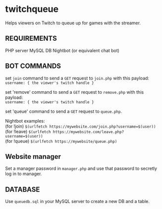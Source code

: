 # twitchqueue

Helps viewers on Twitch to queue up for games with the streamer.  

REQUIREMENTS
--
PHP server
MySQL DB
Nightbot (or equivalent chat bot)

BOT COMMANDS
--
set `join` command to send a `GET` request to `join.php` with this payload:  
`username: { the viewer's twitch handle }`

set 'remove' command to send a `GET` request to `remove.php` with this payload:  
`username: { the viewer's twitch handle }`

set 'queue' command to send a `GET` request to `queue.php`.

Nightbot examples:  
(for !join) `$(urlfetch https://mywebsite.com/join.php?username=$(user))`  
(for !leave) `$(urlfetch https://mywebsite.com/leave.php?username=$(user))`  
(for !queue) `$(urlfetch https://mywebsite/queue.php)`  

Website manager
--
Set a manager password in `manager.php` and use that password to secretly log in to manager.  

DATABASE
--
Use `queuedb.sql` in your MySQL server to create a new DB and a table.  
